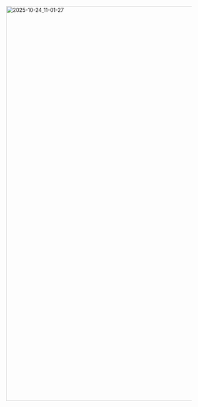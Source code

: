 <img width="1920" height="1068" alt="2025-10-24_11-01-27" src="https://github.com/user-attachments/assets/acfa7eed-f91b-4cf8-9d40-49ed8b910df0" />
